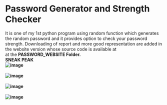 # Password Generator and Strength Checker
It is one of my 1st python program using random function which generates the random password and it provides option to check your password strength. Downloading of report and more good representation are added in the website version whose source code is available at  <br> at the <b>PASSWORD_WEBSITE<b> Folder.
<br>
<B> SNEAK PEAK <b>
<br>
![image](https://github.com/Abhishek182005/PasswordGeneratorandChecker/assets/164459641/b8c5b59a-e5a3-4efa-b791-792e759dba30)
<br>
<br>
![image](https://github.com/Abhishek182005/PasswordGeneratorandChecker/assets/164459641/3458a9d7-365e-4b9e-bf3b-bcca45f95a3d)
<br>
<br>
![image](https://github.com/Abhishek182005/PasswordGeneratorandChecker/assets/164459641/fd8ca49f-d384-4c12-a656-55e8d6e27644)
<br>
<br>
![image](https://github.com/Abhishek182005/PasswordGeneratorandChecker/assets/164459641/ea3f1e7e-cfff-47a7-9acb-e11840923cb9)


